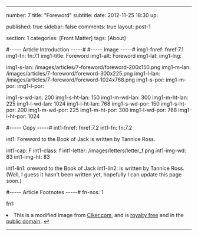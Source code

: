 ---

number: 7
title: "Foreword"
subtitle: 
date: 2012-11-25 18:30
up:

published: true
sidebar: false
comments: true
layout: post-1

section: 1
categories: [Front Matter]
tags: [About]


#----- Article Introduction -----#
#----- Image -----#
img1-fnref: fnref:7.1
img1-fn: fn:7.1
img1-title: Foreword
img1-alt: Foreword
img1-lat: 
img1-lng: 

img1-s-lan: /images/articles/7-foreword/foreword-200x150.png
img1-m-lan: /images/articles/7-foreword/foreword-300x225.png
img1-l-lan: /images/articles/7-foreword/foreword-1024x768.png
img1-s-por:
img1-m-por:	
img1-l-por:

img1-s-wd-lan: 200
img1-s-ht-lan: 150
img1-m-wd-lan: 300
img1-m-ht-lan: 225
img1-l-wd-lan: 1024
img1-l-ht-lan: 768
img1-s-wd-por: 150
img1-s-ht-por: 200
img1-m-wd-por: 225
img1-m-ht-por: 300
img1-l-wd-por: 768
img1-l-ht-por: 1024


#----- Copy -----#
int1-fnref: fnref:7.2
int1-fn: fn:7.2

int1: Foreword to the Book of Jack is written by Tannice Ross.

int1-cap: F
int1-class: f
int1-letter: /images/letters/letter_f.png
int1-img-wd: 83
int1-img-ht: 83

int1-lin1: oreword to the Book of Jack
int1-lin2: is written by Tannice Ross. (Well, I guess it hasn't been written yet, hopefully I can update this page soon.)


#----- Article Footnotes -----#
fn-nos: 1

fn1: <li id="fn:7.1">This is a modified image from <a href="http://www.clker.com/clipart-windows-media-player-skip-forward-button.html" title="Clker.com">Clker.com</a>, and is <a href="http://www.clker.com/disclaimer.html">royalty free</a> and in the <a href="http://en.wikipedia.org/wiki/Public_domain">public domain</a>. <a href="#fnref:7.1">&#8617;</a></li>


---